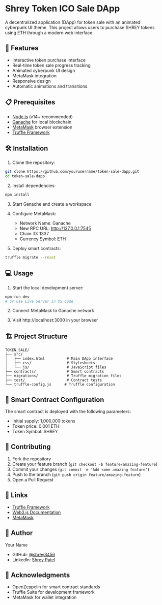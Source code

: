 # Shrey Token ICO Sale DApp

A decentralized application (DApp) for token sale with an animated cyberpunk UI theme. This project allows users to purchase SHREY tokens using ETH through a modern web interface.

## 🚀 Features

- Interactive token purchase interface
- Real-time token sale progress tracking
- Animated cyberpunk UI design
- MetaMask integration
- Responsive design
- Automatic animations and transitions

## 📋 Prerequisites

- [Node.js](https://nodejs.org/) (v14+ recommended)
- [Ganache](https://trufflesuite.com/ganache/) for local blockchain
- [MetaMask](https://metamask.io/) browser extension
- [Truffle Framework](https://www.trufflesuite.com/)

## 🛠 Installation

1. Clone the repository:
```bash
git clone https://github.com/yourusername/token-sale-dapp.git
cd token-sale-dapp
```

2. Install dependencies:
```bash
npm install
```

3. Start Ganache and create a workspace

4. Configure MetaMask:
   - Network Name: Ganache
   - New RPC URL: http://127.0.0.1:7545
   - Chain ID: 1337
   - Currency Symbol: ETH

5. Deploy smart contracts:
```bash
truffle migrate --reset
```

## 💻 Usage

1. Start the local development server:
```bash
npm run dev
# or use Live Server in VS Code
```

2. Connect MetaMask to Ganache network

3. Visit http://localhost:3000 in your browser

## 🏗 Project Structure

```
TOKEN_SALE/
├── src/
│   ├── index.html          # Main DApp interface
│   ├── css/                # Stylesheets
│   └── js/                 # JavaScript files
├── contracts/              # Smart contracts
├── migrations/             # Truffle migration files
├── test/                   # Contract tests
└── truffle-config.js      # Truffle configuration
```

## 🔧 Smart Contract Configuration

The smart contract is deployed with the following parameters:
- Initial supply: 1,000,000 tokens
- Token price: 0.001 ETH
- Token Symbol: SHREY

## 🤝 Contributing

1. Fork the repository
2. Create your feature branch (`git checkout -b feature/amazing-feature`)
3. Commit your changes (`git commit -m 'Add some amazing feature'`)
4. Push to the branch (`git push origin feature/amazing-feature`)
5. Open a Pull Request


## 🔗 Links

- [Truffle Framework](https://www.trufflesuite.com/)
- [Web3.js Documentation](https://web3js.readthedocs.io/)
- [MetaMask](https://metamask.io/)

## 👤 Author

Your Name
- GitHub: [@shrey3456](https://github.com/yourusername)
- LinkedIn: [Shrey Patel](https://linkedin.com/in/yourprofile)

## 🙏 Acknowledgments

- OpenZeppelin for smart contract standards
- Truffle Suite for development framework
- MetaMask for wallet integration